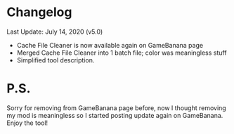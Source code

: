 # Changelog
Last Update: July 14, 2020 (v5.0)
* Cache File Cleaner is now available again on GameBanana page
* Merged Cache File Cleaner into 1 batch file; color was meaningless stuff
* Simplified tool description.

# P.S.
Sorry for removing from GameBanana page before, now I thought removing my mod is meaningless so I started posting update again on GameBanana. Enjoy the tool!
